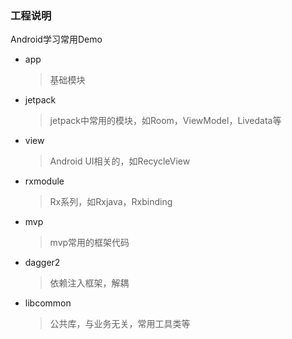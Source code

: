 ### 工程说明

Android学习常用Demo

* app

  >基础模块

* jetpack

  >jetpack中常用的模块，如Room，ViewModel，Livedata等

* view

  > Android UI相关的，如RecycleView

* rxmodule

  > Rx系列，如Rxjava，Rxbinding

* mvp

  > mvp常用的框架代码

* dagger2

  > 依赖注入框架，解耦

* libcommon

  > 公共库，与业务无关，常用工具类等